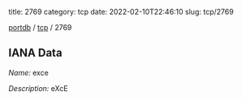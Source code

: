 title: 2769
category: tcp
date: 2022-02-10T22:46:10
slug: tcp/2769

[portdb](/) / [tcp](/category/tcp.html) / 2769


## IANA Data

_Name:_ exce

_Description:_ eXcE

